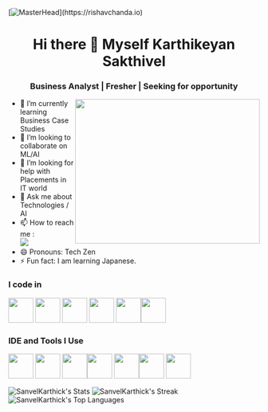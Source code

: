 [![MasterHead](https://1.bp.blogspot.com/-7A4WynwLsM...)](https://rishavchanda.io)


<h1 align="center">Hi there 👋 Myself Karthikeyan Sakthivel</h1> 
<h3 align="center">Business Analyst | Fresher | Seeking for opportunity </h3> 

<img align="right" width="370" height="290" src="https://i.pinimg.com/originals/47/f0/34/47f0342cec72b800463bf003eac1257e.gif">   

- 🌱 I’m currently learning Business Case Studies
- 👯 I’m looking to collaborate on ML/AI
- 🤔 I’m looking for help with Placements in IT world 
- 💬 Ask me about Technologies / AI    
- 📫 How to reach me :
<br /> [<img src="https://img.shields.io/badge/LinkedIn-0077B5?style=for-the-badge&logo=linkedin&logoColor=white" />](https://www.linkedin.com/in/karthikeyan-sakthivel-6a785227a/)
- 😄 Pronouns: Tech Zen
- ⚡ Fun fact: I am learning Japanese.

### I code in
<img height="50" width="50" src="https://img.icons8.com/color/48/000000/python.png" />  <img height="50" width="50" src="https://img.icons8.com/color/48/000000/html-5.png" /> 
<img height="50" width="50" src="https://img.icons8.com/color/48/000000/css3.png" /> <img height="50" width="50" src="https://img.icons8.com/color/48/000000/tensorflow.png"/>
<img height="50" width="50" src="https://img.icons8.com/color/48/000000/google-firebase-console.png"/><img height="50" width="50" src="https://img.icons8.com/color/48/000000/mysql-logo.png"/>   

### IDE and Tools I Use
<img height="50" width="50" src="https://img.icons8.com/color/48/000000/visual-studio-code-2019.png"/> <img height="50" width="50" src="https://img.icons8.com/color/50/000000/git.png"/>
<img height="50" width="50" src="https://img.icons8.com/dusk/64/000000/anaconda.png"/><img height="50" src="https://img.icons8.com/color/480/null/notion--v1.png" /> 
<img height="50" width="50" src="https://img.icons8.com/doodle/48/000000/adobe-photoshop.png"/><img height="50" width="50" src="https://img.icons8.com/color/48/000000/figma--v1.png"/> 
<img height="50" src="https://img.shields.io/badge/Netlify-00C7B7?style=for-the-badge&logo=netlify&logoColor=white"/> 


![SanvelKarthick's Stats](https://github-readme-stats.vercel.app/api?username=SanvelKarthick&theme=vue-dark&show_icons=true&hide_border=true&count_private=true)
![SanvelKarthick's Streak](https://github-readme-streak-stats.herokuapp.com/?user=SanvelKarthick&theme=vue-dark&hide_border=true)
![SanvelKarthick's Top Languages](https://github-readme-stats.vercel.app/api/top-langs/?username=SanvelKarthick&theme=vue-dark&show_icons=true&hide_border=true&layout=compact)



